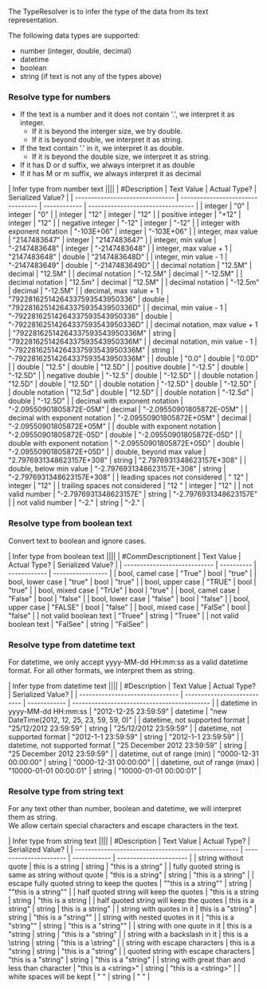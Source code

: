 ﻿The TypeResolver is to infer the type of the data from 
its text representation.  

The following data types are supported:
- number (integer, double, decimal)
- datetime
- boolean
- string (if text is not any of the types above)

### Resolve type for numbers
- If the text is a number and it does not contain '.', 
we interpret it as integer. 
    - If it is beyond the interger size, we 
try double. 
    - If it is beyond double, we interpret it as string. 
- If the text contain '.' in it, 
we interpret it as double. 
    - If it is beyond the double size, we 
interpret it as string. 
- If it has D or d suffix, we always interpret it as double
- If it has M or m suffix, we always interpret it as decimal

| Infer type from number text                                                                                         ||||
| #Description                        | Text Value                        | Actual Type? | Serialized Value?                 |
| ------------------------------- | --------------------------------- | ------------ | --------------------------------- |
| integer                         | "0"                               | integer      | "0"                               |
| integer                         | "12"                              | integer      | "12"                              |
| positive integer                | "+12"                             | integer      | "12"                              |
| negative integer                | "-12"                             | integer      | "-12"                             |
| integer with exponent notation  | "-103E+06"                        | integer      | "-103E+06"                        |
| integer, max value              | "2147483647"                      | integer      | "2147483647"                      |
| integer, min value              | "-2147483648"                     | integer      | "-2147483648"                     |
| integer, max value + 1          | "2147483648"                      | double       | "2147483648D"                     |
| integer, min value - 1          | "-2147483649"                     | double       | "-2147483649D"                    |
| decimal notation                | "12.5M"                           | decimal      | "12.5M"                           |
| decimal notation                | "-12.5M"                          | decimal      | "-12.5M"                          |
| decimal notation                | "12.5m"                           | decimal      | "12.5M"                           |
| decimal notation                | "-12.5m"                          | decimal      | "-12.5M"                          |
| decimal, max value + 1          | "79228162514264337593543950336"   | double       | "79228162514264337593543950336D"  |
| decimal, min value - 1          | "-79228162514264337593543950336"  | double       | "-79228162514264337593543950336D" |
| decimal notation, max value + 1 | "79228162514264337593543950336M"  | string       | "79228162514264337593543950336M"  |
| decimal notation, min value - 1 | "-79228162514264337593543950336M" | string       | "-79228162514264337593543950336M" |
| double                          | "0.0"                             | double       | "0.0D"                            |
| double                          | "12.5"                            | double       | "12.5D"                           |
| positive double                 | "-12.5"                           | double       | "-12.5D"                          |
| negative double                 | "-12.5"                           | double       | "-12.5D"                          |
| double notation                 | "12.5D"                           | double       | "12.5D"                           |
| double notation                 | "-12.5D"                          | double       | "-12.5D"                          |
| double notation                 | "12.5d"                           | double       | "12.5D"                           |
| double notation                 | "-12.5d"                          | double       | "-12.5D"                          |
| decimal with exponent notation  | "-2.09550901805872E-05M"          | decimal      | "-2.09550901805872E-05M"          |
| decimal with exponent notation  | "-2.09550901805872E+05M"          | decimal      | "-2.09550901805872E+05M"          |
| double with exponent notation   | "-2.09550901805872E-05D"          | double       | "-2.09550901805872E-05D"          |
| double with exponent notation   | "-2.09550901805872E+05D"          | double       | "-2.09550901805872E+05D"          |
| double, beyond max value        | "2.7976931348623157E+308"         | string       | "2.7976931348623157E+308"         |
| double, below min value         | "-2.7976931348623157E+308"        | string       | "-2.7976931348623157E+308"        |
| leading spaces not considered   | "   12"                           | integer      | "12"                              |
| trailing spaces not considered  | "12   "                           | integer      | "12"                              |
| not valid number                | "-2.7976931348623157E"            | string       | "-2.7976931348623157E"            |
| not valid number                | "-2."                             | string       | "-2."                             |

### Resolve type from boolean text
Convert text to boolean and ignore cases.

| Infer type from boolean text                                              ||||
| #CommDescriptionent                     | Text Value | Actual Type? | Serialized Value? |
| ---------------------------- | ---------- | ------------ | ----------------- |
| bool, camel case             | "True"     | bool         | "true"            |
| bool, lower case             | "true"     | bool         | "true"            |
| bool, upper case             | "TRUE"     | bool         | "true"            |
| bool, mixed case             | "TrUe"     | bool         | "true"            |
| bool, camel case             | "False"    | bool         | "false"           |
| bool, lower case             | "false"    | bool         | "false"           |
| bool, upper case             | "FALSE"    | bool         | "false"           |
| bool, mixed case             | "FalSe"    | bool         | "false"           |
| not valid boolean text       | "Truee"    | string       | "Truee"           |
| not valid boolean text       | "FalSee"   | string       | "FalSee"          |

### Resolve type from datetime text
For datetime, we only accept yyyy-MM-dd HH:mm:ss as a valid datetime format.
For all other formats, we interpret them as string.

| Infer type from datetime text                                                                                           ||||
| #Description                        | Text Value                  | Actual Type? | Serialized Value?                           |
| ------------------------------- | --------------------------- | ------------ | ------------------------------------------- |
| datetime in yyyy-MM-dd HH:mm:ss | "2012-12-25 23:59:59"       | datetime     | "new DateTime(2012, 12, 25, 23, 59, 59, 0)" |
| datetime, not supported format  | "25/12/2012 23:59:59"       | string       | "25/12/2012 23:59:59"                       |
| datetime, not supported format  | "2012-1-1 23:59:59"         | string       | "2012-1-1 23:59:59"                         |
| datetime, not supported format  | "25 December 2012 23:59:59" | string       | "25 December 2012 23:59:59"                 |
| datetime, out of range (min)    | "0000-12-31 00:00:00"       | string       | "0000-12-31 00:00:00"                       |
| datetime, out of range (max)    | "10000-01-01 00:00:01"      | string       | "10000-01-01 00:00:01"                      |

### Resolve type from string text
For any text other than number, boolean and datetime, we will interpret them as string.  
We allow certain special characters and escape characters in the text.

| Infer type from string text                                                                                       ||||
| #Description                                            | Text Value             | Actual Type? | Serialized Value?      |
| --------------------------------------------------- | ---------------------- | ------------ | ---------------------- |
| string without quote                                | this is a string       | string       | "this is a string"     |
| fully quoted string is same as string without quote | "this is a string"     | string       | "this is a string"     |
| escape fully quoted string to keep the quotes       | "\"this is a string\"" | string       | "\"this is a string\"" |
| half quoted string will keep the quotes             | "this is a string      | string       | "this is a string      |
| half quoted string will keep the quotes             | this is a string"      | string       | this is a string"      |
| string with quotes in it                            | this is a "string"     | string       | "this is a \"string\"" |
| string with nested quotes in it                     | "this is a "string""   | string       | "this is a \"string\"" |
| string with one quote in it                         | this is a "string      | string       | "this is a \"string"   |
| string with a backslash in it                       | this is a \\string     | string       | "this is a \\string"   |
| string with escape characters                       | this is a \"string     | string       | "this is a \"string"   |
| quoted string with escape characters                | "this is a \"string"   | string       | "this is a \"string"   |
| string with great than and less than character      | "this is a \<string\>"   | string       | "this is a \<string\>"   |
| white spaces will be kept                           | "  "                   | string       | "  "                   |



